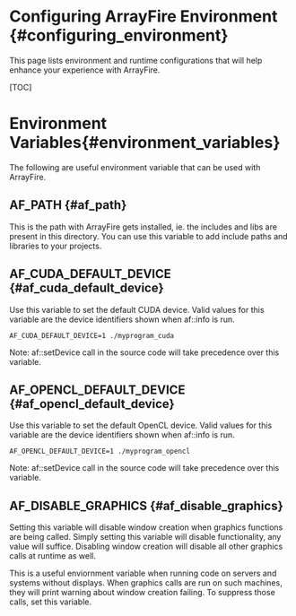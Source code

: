 Configuring ArrayFire Environment {#configuring_environment}
===============================================================================

This page lists environment and runtime configurations that will help enhance
your experience with ArrayFire.

[TOC]

Environment Variables{#environment_variables}
===============================================================================

The following are useful environment variable that can be used with ArrayFire.

AF_PATH {#af_path}
-------------------------------------------------------------------------------

This is the path with ArrayFire gets installed, ie. the includes and libs are
present in this directory. You can use this variable to add include paths and
libraries to your projects.

AF_CUDA_DEFAULT_DEVICE {#af_cuda_default_device}
-------------------------------------------------------------------------------

Use this variable to set the default CUDA device. Valid values for this
variable are the device identifiers shown when af::info is run.

~~~~~~~~~~~~~~~~~~~~~~~~~~~~~~~~~~~~~~~~~~~~~~~~~~~~~~~~~~~~~~~~~~~~~~~
AF_CUDA_DEFAULT_DEVICE=1 ./myprogram_cuda
~~~~~~~~~~~~~~~~~~~~~~~~~~~~~~~~~~~~~~~~~~~~~~~~~~~~~~~~~~~~~~~~~~~~~~~

Note: af::setDevice call in the source code will take precedence over this
variable.

AF_OPENCL_DEFAULT_DEVICE {#af_opencl_default_device}
-------------------------------------------------------------------------------

Use this variable to set the default OpenCL device. Valid values for this
variable are the device identifiers shown when af::info is run.

~~~~~~~~~~~~~~~~~~~~~~~~~~~~~~~~~~~~~~~~~~~~~~~~~~~~~~~~~~~~~~~~~~~~~~~
AF_OPENCL_DEFAULT_DEVICE=1 ./myprogram_opencl
~~~~~~~~~~~~~~~~~~~~~~~~~~~~~~~~~~~~~~~~~~~~~~~~~~~~~~~~~~~~~~~~~~~~~~~

Note: af::setDevice call in the source code will take precedence over this
variable.

AF_DISABLE_GRAPHICS {#af_disable_graphics}
-------------------------------------------------------------------------------

Setting this variable will disable window creation when graphics functions are
being called. Simply setting this variable will disable functionality, any
value will suffice. Disabling window creation will disable all other graphics
calls at runtime as well.

This is a useful enviornment variable when running code on servers and systems
without displays. When graphics calls are run on such machines, they will
print warning about window creation failing. To suppress those calls, set this
variable.
